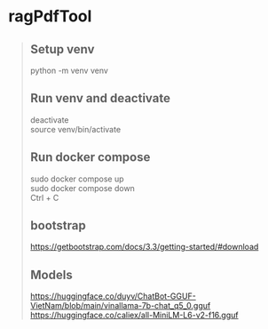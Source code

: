 # ragPdfTool
> ## Setup venv
> python -m venv venv
> ## Run venv and deactivate
> deactivate <br>
> source venv/bin/activate
> ## Run docker compose
> sudo docker compose up <br>
> sudo docker compose down <br>
> Ctrl + C 
> ## bootstrap
> https://getbootstrap.com/docs/3.3/getting-started/#download
> ## Models
> https://huggingface.co/duyv/ChatBot-GGUF-VietNam/blob/main/vinallama-7b-chat_q5_0.gguf
> https://huggingface.co/caliex/all-MiniLM-L6-v2-f16.gguf